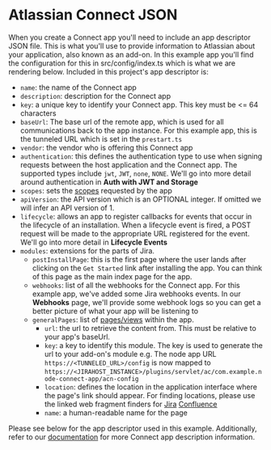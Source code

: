 # Atlassian Connect JSON

When you create a Connect app you'll need to include an app descriptor JSON file. This is what you'll use to
provide information to Atlassian about your application, also known as an add-on. In this example app you'll find 
the configuration for this in src/config/index.ts which is what we are rendering below. Included in this project's 
app descriptor is:

- `name`: the name of the Connect app
- `description`: description for the Connect app
- `key`: a unique key to identify your Connect app. This key must be <= 64 characters
- `baseUrl`: The base url of the remote app, which is used for all communications back to the app instance. For this
  example app, this is the tunneled URL which is set in the `prestart.ts`
- `vendor`: the vendor who is offering this Connect app
- `authentication`: this defines the authentication type to use when signing requests between the host application 
and the Connect app. The supported types include `jwt`, `JWT`, `none`, `NONE`. We'll go into more detail around 
authentication in **Auth with JWT and Storage**
- `scopes`: sets the [scopes](https://developer.atlassian.com/cloud/jira/platform/scopes-for-connect-apps/) requested 
by the app
- `apiVersion`: the API version which is an OPTIONAL integer. If omitted we will infer an API version of 1.
- `lifecycle`: allows an app to register callbacks for events that occur in the lifecycle of an installation. When a 
lifecycle event is fired, a POST request will be made to the appropriate URL registered for the event. We'll go into
more detail in **Lifecycle Events**
- `modules`: extensions for the parts of Jira.
  - `postInstallPage`: this is the first page where the user lands after clicking on the `Get Started` link after 
  installing the app. You can think of this page as the main index page for the app.
  - `webhooks`: list of all the webhooks for the Connect app. For this example app, we've added some Jira webhooks 
  events. In our **Webhooks** page, we'll provide some webhook logs so you can get a better picture of what your app 
  will be listening to
  - `generalPages`: list of [pages/views](https://developer.atlassian.com/cloud/jira/software/modules/page/) within the app.
    - `url`: the url to retrieve the content from. This must be relative to your app's baseUrl.
    - `key`: a key to identify this module. The key is used to generate the url to your add-on's module e.g.
    The node app URL `https://<TUNNELED_URL>/config` is now mapped to 
    `https://<JIRAHOST_INSTANCE>/plugins/servlet/ac/com.example.node-connect-app/acn-config`
    - `location`: defines the location in the application interface where the page's link should appear. For finding 
    locations, please use the linked web fragment finders for 
    [Jira](https://marketplace.atlassian.com/apps/1211656/web-fragment-finder?hosting=cloud&tab=overview)
    [Confluence](https://marketplace.atlassian.com/apps/1215092/web-fragment-finder-for-confluence?hosting=cloud&tab=overview)
    - `name`: a human-readable name for the page

Please see below for the app descriptor used in this example. Additionally, refer to our [documentation](https://developer.atlassian.com/cloud/jira/platform/connect-app-descriptor/#authentication) 
for more Connect app description information.


